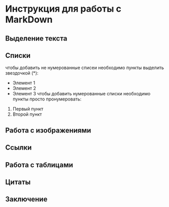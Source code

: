 # Инструкция для работы с MarkDown

## Выделение текста

## Списки

чтобы добавить не нумерованные списеи необходимо пункты выделить звездочкой (*):
* Элемент 1
* Элемент 2
* Элемент 3
чтобы добавить нумерованные списки необходимо пункты просто пронумеровать:
1. Первый пункт
2. Второй пункт


## Работа с изображениями

## Ссылки

## Работа с таблицами

## Цитаты

## Заключение